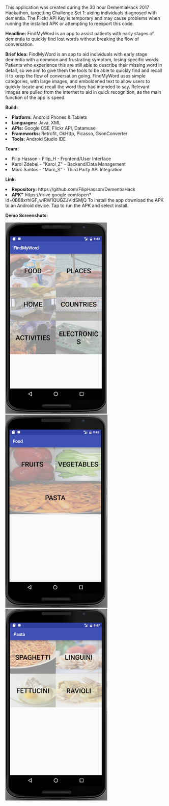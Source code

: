 This application was created during the 30 hour DementiaHack 2017 Hackathon, targetting Challenge Set 1: aiding individuals diagnosed with dementia. The Flickr API Key is temporary and may cause problems when running the installed APK or attempting to reexport this code. 

<B>Headline:</B> FindMyWord is an app to assist patients with early stages of dementia to quickly find lost words without breaking the flow of conversation.

<B>Brief Idea:</B>
FindMyWord is an app to aid individuals with early stage dementia with a common and frustrating symptom, losing specific words. Patients who experience this are still able to describe their missing word in detail, so we aim to give them the tools to be able to quickly find and recall it to keep the flow of conversation going. FindMyWord uses simple categories, with large images, and emboldened text to allow users to quickly locate and recall the word they had intended to say. Relevant images are pulled from the internet to aid in quick recognition, as the main function of the app is speed. 

<B>Build:</B>
<li><B>Platform:</B> Android Phones & Tablets
<li><B>Languages:</B> Java, XML
<li><B>APIs:</B>  Google CSE, Flickr API, Datamuse
<li><B>Frameworks:</B> Retrofit, OkHttp, Picasso, GsonConverter
<li><B>Tools:</B> Android Studio IDE

<B>Team:</B>
<li>Filip Hasson - Filip_H - Frontend/User Interface
<li>Karol Zdebel - "Karol_Z" - Backend/Data Management
<li>Marc Santos - "Marc_S" - Third Party API Integration

<B>Link:</B>
<li><B>Repository:</B> https://github.com/FilipHasson/DementiaHack
<li><B>APK"</B> https://drive.google.com/open?id=0B88xrhIGF_wiRW1QUGZJVldSMjQ
To install the app download the APK to an Android device. Tap to run the APK and select install.

<B>Demo Screenshots:</B>

![](Resources/scrnStartActivity.png)
![](Resources/scrnSubMenuActivity_food.png)
![](Resources/scrnSubMenuActivity_pasta.png)
